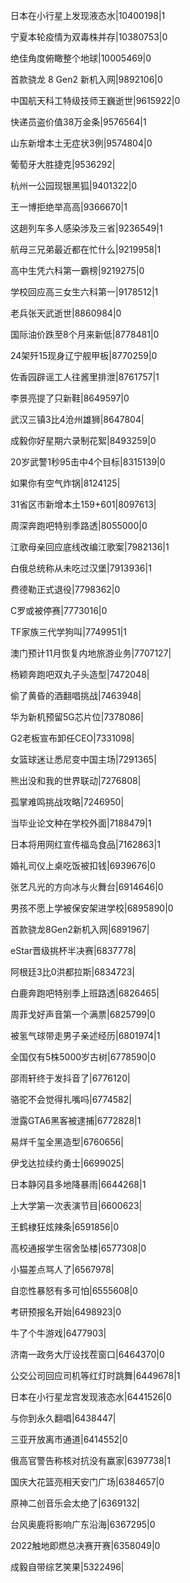 日本在小行星上发现液态水|10400198|1

宁夏本轮疫情为双毒株并存|10380753|0

绝佳角度俯瞰整个地球|10005469|0

首款骁龙 8 Gen2 新机入网|9892106|0

中国航天科工特级技师王巍逝世|9615922|0

快递员盗价值38万金条|9576564|1

山东新增本土无症状3例|9574804|0

葡萄牙大胜捷克|9536292|

杭州一公园现银黑狐|9401322|0

王一博拒绝举高高|9366670|1

这趟列车多人感染涉及三省|9236549|1

航母三兄弟最近都在忙什么|9219958|1

高中生凭六科第一霸榜|9219275|0

学校回应高三女生六科第一|9178512|1

老兵张天武逝世|8860984|0

国际油价跌至8个月来新低|8778481|0

24架歼15现身辽宁舰甲板|8770259|0

佐香园辟谣工人往酱里排泄|8761757|1

李景亮提了只新鞋|8649597|0

武汉三镇3比4沧州雄狮|8647804|

成毅你好星期六录制花絮|8493259|0

20岁武警1秒95击中4个目标|8315139|0

如果你有空气炸锅|8124125|

31省区市新增本土159+601|8097613|

周深奔跑吧特别季路透|8055000|0

江歌母亲回应底线改编江歌案|7982136|1

白俄总统称从未吃过汉堡|7913936|1

费德勒正式退役|7798362|0

C罗或被停赛|7773016|0

TF家族三代学狗叫|7749951|1

澳门预计11月恢复内地旅游业务|7707127|

杨颖奔跑吧双丸子头造型|7472048|

偷了黄昏的酒翻唱挑战|7463948|

华为新机预留5G芯片位|7378086|

G2老板宣布卸任CEO|7331098|

女篮球迷让悉尼变中国主场|7291365|

熊出没和我的世界联动|7276808|

孤掌难鸣挑战攻略|7246950|

当毕业论文种在学校外面|7188479|1

日本将用网红宣传福岛食品|7162863|1

婚礼司仪上桌吃饭被扣钱|6939676|0

张艺凡光的方向冰与火舞台|6914646|0

男孩不愿上学被保安架进学校|6895890|0

首款骁龙8Gen2新机入网|6891967|

eStar晋级挑杯半决赛|6837778|

阿根廷3比0洪都拉斯|6834723|

白鹿奔跑吧特别季上班路透|6826465|

周菲戈好声音第一个满票|6825799|0

被氢气球带走男子亲述经历|6801974|1

全国仅有5株5000岁古树|6778590|0

邵雨轩终于发抖音了|6776120|

骆驼不会觉得扎嘴吗|6774582|

泄露GTA6黑客被逮捕|6772828|1

易烊千玺全黑造型|6760656|

伊戈达拉续约勇士|6699025|

日本静冈县多地降暴雨|6644268|1

上大学第一次表演节目|6600623|

王鹤棣狂炫辣条|6591856|0

高校通报学生宿舍坠楼|6577308|0

小猫差点骂人了|6567978|

自恋性暴怒有多可怕|6555608|0

考研预报名开始|6498923|0

牛了个牛游戏|6477903|

济南一政务大厅设找茬窗口|6464370|0

公交公司回应司机等红灯时跳舞|6449678|1

日本在小行星龙宫发现液态水|6441526|0

与你到永久翻唱|6438447|

三亚开放离市通道|6414552|0

俄高官警告称核对抗没有赢家|6397738|1

国庆大花篮亮相天安门广场|6384657|0

原神二创音乐会太绝了|6369132|

台风奥鹿将影响广东沿海|6367295|0

2022触地即燃总决赛开赛|6358049|0

成毅自带综艺笑果|5322496|


